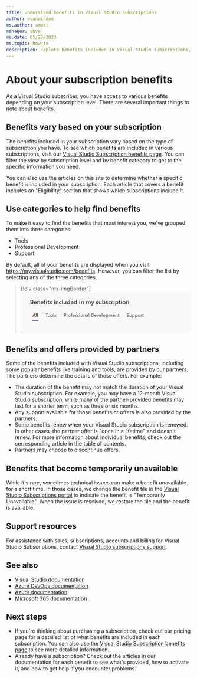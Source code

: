 ```yaml
---
title: Understand benefits in Visual Studio subscriptions
author: evanwindom
ms.author: amast
manager: shve
ms.date: 05/23/2023
ms.topic: how-to
description: Explore benefits included in Visual Studio subscriptions, including benefits provided by partners, and how to activate the benefits.
---
```


# About your subscription benefits

As a Visual Studio subscriber, you have access to various benefits depending on your subscription level. There are several important things to note about benefits.

## Benefits vary based on your subscription 

The benefits included in your subscription vary based on the type of subscription you have. To see which benefits are included in various subscriptions, visit our [Visual Studio Subscription benefits page](https://visualstudio.microsoft.com/vs/benefits/). You can filter the view by subscription level and by benefit category to get to the specific information you need. 

You can also use the articles on this site to determine whether a specific benefit is included in your subscription. Each article that covers a benefit includes an "Eligibility" section that shows which subscriptions include it.

## Use categories to help find benefits

To make it easy to find the benefits that most interest you, we've grouped them into three categories: 
+ Tools
+ Professional Development
+ Support

By default, all of your benefits are displayed when you visit <https://my.visualstudio.com/benefits>. However, you can filter the list by selecting any of the three categories.

   > [!div class="mx-imgBorder"]
   > ![Filter the list of benefits by category](_img/about-benefits/categories.png "Screenshot of the benefits category picker on the subscriber portal.")

## Benefits and offers provided by partners

Some of the benefits included with Visual Studio subscriptions, including some popular benefits like training and tools, are provided by our partners. The partners determine the details of those offers. For example:
+ The duration of the benefit may not match the duration of your Visual Studio subscription. For example, you may have a 12-month Visual Studio subscription, while many of the partner-provided benefits may last for a shorter term, such as three or six months.
+ Any support available for those benefits or offers is also provided by the partners.
+ Some benefits renew when your Visual Studio subscription is renewed. In other cases, the partner offer is "once in a lifetime" and doesn't renew. 
For more information about individual benefits, check out the corresponding article in the table of contents.
+ Partners may choose to discontinue offers. 

## Benefits that become temporarily unavailable

While it's rare, sometimes technical issues can make a benefit unavailable for a short time. In those cases, we change the benefit tile in the [Visual Studio Subscriptions portal](https://my.visualstudio.com/benefits) to indicate the benefit is "Temporarily Unavailable".  When the issue is resolved, we restore the tile and the benefit is available.

## Support resources

For assistance with sales, subscriptions, accounts and billing for Visual Studio Subscriptions, contact [Visual Studio subscriptions support](https://aka.ms/vssubscriberhelp).

## See also

+ [Visual Studio documentation](/visualstudio/)
+ [Azure DevOps documentation](/azure/devops/)
+ [Azure documentation](/azure/)
+ [Microsoft 365 documentation](/microsoft-365/)

## Next steps

+ If you're thinking about purchasing a subscription, check out our pricing page for a detailed list of what benefits are included in each subscription. You can also use the [Visual Studio Subscription benefits page](https://visualstudio.microsoft.com/vs/benefits/) to see more detailed information.
+ Already have a subscription?  Check out the articles in our documentation for each benefit to see what's provided, how to activate it, and how to get help if you encounter problems. 
